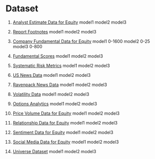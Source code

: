 # Dataset

1. [Analyst Estimate Data for Equity](https://platform.worldquantbrain.com/data/data-sets/analyst4)
model1
model2
model3

2. [Report Footnotes](https://platform.worldquantbrain.com/data/data-sets/fundamental2)
model1
model2
model3

3. [Company Fundamental Data for Equity](https://platform.worldquantbrain.com/data/data-sets/fundamental6)
model1 0-1600
model2 0-25
model3 0-800

4. [Fundamental Scores](https://platform.worldquantbrain.com/data/data-sets/model16)
model1
model2
model3

5. [Systematic Risk Metrics](https://platform.worldquantbrain.com/data/data-sets/model51)
model1
model2
model3

6. [US News Data](https://platform.worldquantbrain.com/data/data-sets/news12)
model1
model2
model3

7. [Ravenpack News Data](https://platform.worldquantbrain.com/data/data-sets/news18)
model1
model2
model3

8. [Volatility Data](https://platform.worldquantbrain.com/data/data-sets/option8)
model1
model2
model3

9.  [Options Analytics](https://platform.worldquantbrain.com/data/data-sets/option9)
model1
model2
model3

10. [Price Volume Data for Equity](https://platform.worldquantbrain.com/data/data-sets/pv1)
model1
model2
model3

11. [Relationship Data for Equity](https://platform.worldquantbrain.com/data/data-sets/pv13)
model1
model2
model3

12. [Sentiment Data for Equity](https://platform.worldquantbrain.com/data/data-sets/socialmedia12)
model1
model2
model3

13. [Social Media Data for Equity](https://platform.worldquantbrain.com/data/data-sets/socialmedia8)
model1
model2
model3

14. [Universe Dataset](https://platform.worldquantbrain.com/data/data-sets/univ1)
model1
model2
model3
